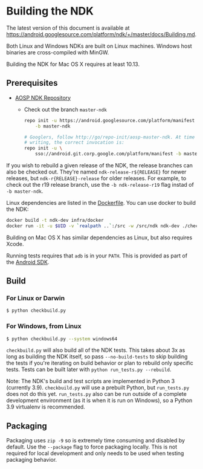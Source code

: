 # Building the NDK

The latest version of this document is available at
https://android.googlesource.com/platform/ndk/+/master/docs/Building.md.

Both Linux and Windows NDKs are built on Linux machines. Windows host binaries
are cross-compiled with MinGW.

Building the NDK for Mac OS X requires at least 10.13.

## Prerequisites

* [AOSP NDK Repository](http://source.android.com/source/downloading.html)
    * Check out the branch `master-ndk`

        ```bash
        repo init -u https://android.googlesource.com/platform/manifest \
            -b master-ndk

        # Googlers, follow http://go/repo-init/aosp-master-ndk. At time of
        # writing, the correct invocation is:
        repo init -u \
            sso://android.git.corp.google.com/platform/manifest -b master-ndk
        ```

If you wish to rebuild a given release of the NDK, the release branches can also
be checked out. They're named `ndk-release-r${RELEASE}` for newer releases, but
`ndk-r{RELEASE}-release` for older releases. For example, to check out the r19
release branch, use the `-b ndk-release-r19` flag instad of `-b master-ndk`.

Linux dependencies are listed in the [Dockerfile]. You can use docker to build
the NDK:

```bash
docker build -t ndk-dev infra/docker
docker run -it -u $UID -v `realpath ..`:/src -w /src/ndk ndk-dev ./checkbuild.py
```

Building on Mac OS X has similar dependencies as Linux, but also requires Xcode.

Running tests requires that `adb` is in your `PATH`. This is provided as part of
the [Android SDK].

[Dockerfile]: ../infra/docker/Dockerfile
[Android SDK]: https://developer.android.com/studio/index.html#downloads

## Build

### For Linux or Darwin

```bash
$ python checkbuild.py
```

### For Windows, from Linux

```bash
$ python checkbuild.py --system windows64
```

`checkbuild.py` will also build all of the NDK tests. This takes about 3x as
long as building the NDK itself, so pass `--no-build-tests` to skip building the
tests if you're iterating on build behavior or plan to rebuild only specific
tests. Tests can be built later with `python run_tests.py --rebuild`.

Note: The NDK's build and test scripts are implemented in Python 3 (currently
3.9). `checkbuild.py` will use a prebuilt Python, but `run_tests.py` does not do
this yet. `run_tests.py` also can be run outside of a complete development
environment (as it is when it is run on Windows), so a Python 3.9 virtualenv is
recommended.

## Packaging

Packaging uses `zip -9` so is extremely time consuming and disabled by default.
Use the `--package` flag to force packaging locally. This is not required for
local development and only needs to be used when testing packaging behavior.
